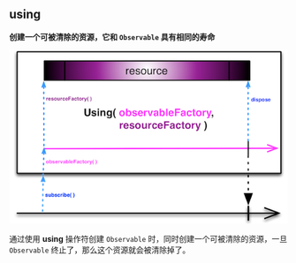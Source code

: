 ## using

**创建一个可被清除的资源，它和 `Observable` 具有相同的寿命**

![](/assets/WhichOperator/Operators/using.png)

通过使用 **using** 操作符创建 `Observable` 时，同时创建一个可被清除的资源，一旦 `Observable` 终止了，那么这个资源就会被清除掉了。
